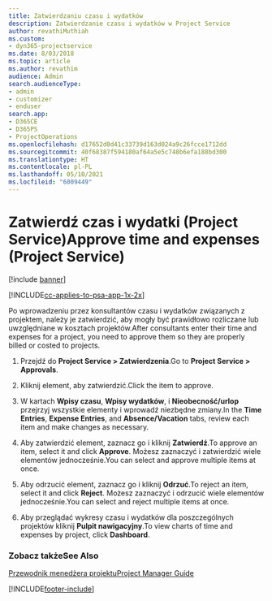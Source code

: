 ```yaml
---
title: Zatwierdzaniu czasu i wydatków
description: Zatwierdzanie czasu i wydatków w Project Service
author: revathiMuthiah
ms.custom:
- dyn365-projectservice
ms.date: 8/03/2018
ms.topic: article
ms.author: revathim
audience: Admin
search.audienceType:
- admin
- customizer
- enduser
search.app:
- D365CE
- D365PS
- ProjectOperations
ms.openlocfilehash: d17652d0d41c33739d163d024a9c26fcce1712dd
ms.sourcegitcommit: 40f68387f594180af64a5e5c748b6efa188bd300
ms.translationtype: HT
ms.contentlocale: pl-PL
ms.lasthandoff: 05/10/2021
ms.locfileid: "6009449"
---
```

# <a name="approve-time-and-expenses-project-service"></a><span data-ttu-id="23ab2-103">Zatwierdź czas i wydatki (Project Service)</span><span class="sxs-lookup"><span data-stu-id="23ab2-103">Approve time and expenses (Project Service)</span></span>

[!include [banner](../includes/psa-now-project-operations.md)]

[!INCLUDE[cc-applies-to-psa-app-1x-2x](../includes/cc-applies-to-psa-app-1x-2x.md)]

<span data-ttu-id="23ab2-104">Po wprowadzeniu przez konsultantów czasu i wydatków związanych z projektem, należy je zatwierdzić, aby mogły być prawidłowo rozliczane lub uwzględniane w kosztach projektów.</span><span class="sxs-lookup"><span data-stu-id="23ab2-104">After consultants enter their time and expenses for a project, you need to approve them so they are properly billed or costed to projects.</span></span>  
  
1.  <span data-ttu-id="23ab2-105">Przejdź do **Project Service > Zatwierdzenia**.</span><span class="sxs-lookup"><span data-stu-id="23ab2-105">Go to **Project Service > Approvals**.</span></span>  
  
2.  <span data-ttu-id="23ab2-106">Kliknij element, aby zatwierdzić.</span><span class="sxs-lookup"><span data-stu-id="23ab2-106">Click the item to approve.</span></span>  
  
3.  <span data-ttu-id="23ab2-107">W kartach **Wpisy czasu**, **Wpisy wydatków**, i **Nieobecność/urlop** przejrzyj wszystkie elementy i wprowadź niezbędne zmiany.</span><span class="sxs-lookup"><span data-stu-id="23ab2-107">In the **Time Entries**, **Expense Entries**, and **Absence/Vacation** tabs, review each item and make changes as necessary.</span></span>  
  
4.  <span data-ttu-id="23ab2-108">Aby zatwierdzić element, zaznacz go i kliknij **Zatwierdź**.</span><span class="sxs-lookup"><span data-stu-id="23ab2-108">To approve an item, select it and click **Approve**.</span></span> <span data-ttu-id="23ab2-109">Możesz zaznaczyć i zatwierdzić wiele elementów jednocześnie.</span><span class="sxs-lookup"><span data-stu-id="23ab2-109">You can select and approve multiple items at once.</span></span>  
  
5.  <span data-ttu-id="23ab2-110">Aby odrzucić element, zaznacz go i kliknij **Odrzuć**.</span><span class="sxs-lookup"><span data-stu-id="23ab2-110">To reject an item, select it and click **Reject**.</span></span> <span data-ttu-id="23ab2-111">Możesz zaznaczyć i odrzucić wiele elementów jednocześnie.</span><span class="sxs-lookup"><span data-stu-id="23ab2-111">You can select and reject multiple items at once.</span></span>  
  
6.  <span data-ttu-id="23ab2-112">Aby przeglądać wykresy czasu i wydatków dla poszczególnych projektów kliknij **Pulpit nawigacyjny**.</span><span class="sxs-lookup"><span data-stu-id="23ab2-112">To view charts of time and expenses by project, click **Dashboard**.</span></span>  
  
### <a name="see-also"></a><span data-ttu-id="23ab2-113">Zobacz także</span><span class="sxs-lookup"><span data-stu-id="23ab2-113">See Also</span></span>  
 [<span data-ttu-id="23ab2-114">Przewodnik menedżera projektu</span><span class="sxs-lookup"><span data-stu-id="23ab2-114">Project Manager Guide</span></span>](../psa/project-manager-guide.md)


[!INCLUDE[footer-include](../includes/footer-banner.md)]
